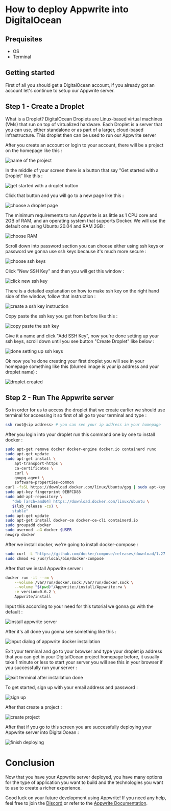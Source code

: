 # How to deploy Appwrite into DigitalOcean

## Prequisites

- OS 
- Terminal 

## Getting started

First of all you should get a DigitalOcean account, if you already got an account let's continue to setup our Appwrite server.

## Step 1 - Create a Droplet

What is a Droplet? DigitalOcean Droplets are Linux-based virtual machines (VMs) that run on top of virtualized hardware. Each Droplet is a server that you can use, either standalone or as part of a larger, cloud-based infrastructure.  This droplet then can be used to run our Appwrite server

After you create an account or login to your account, there will be a project on the homepage like this :

![name of the project](digitalocean-tutorial/1_project.png)

In the middle of your screen there is a button that say "Get started with a Droplet" like this :

![get started with a droplet button](digitalocean-tutorial/2_droplet.png)

Click that button and you will go to a new page like this :

![choose a droplet page](digitalocean-tutorial/3_choose.png)

The minimum requirements to run Appwrite is as little as 1 CPU core and 2GB of RAM, and an operating system that supports Docker. We will use the default one using Ubuntu 20.04 and RAM 2GB :

 ![choose RAM](digitalocean-tutorial/4_ram.png)
 
Scroll down into password section you can choose either using ssh keys or password we gonna use ssh keys because it's much more secure :

![choose ssh keys](digitalocean-tutorial/5_ssh.png)

Click "New SSH Key" and then you will get this window :

![click new ssh key](digitalocean-tutorial/6_keys.png)

There is a detailed explanation on how to make ssh key on the right hand side of the window, follow that instruction :

![create a ssh key instruction](digitalocean-tutorial/7_instruction.png)

Copy paste the ssh key you get from before like this :

![copy paste the ssh key](digitalocean-tutorial/8_copy.png)

Give it a name and click "Add SSH Key", now you're done setting up your ssh keys, scroll down until you see button "Create Droplet" like below :

![done setting up ssh keys](digitalocean-tutorial/9_done.png)

Ok now you're done creating your first droplet you will see in your homepage something like this (blurred image is your ip address and your droplet name) :

![droplet created](digitalocean-tutorial/10_complete.png)

## Step 2 - Run The Appwrite server

So in order for us to access the droplet that we create earlier we should use terminal for accessing it so first of all go to your terminal and type :

```bash
ssh root@<ip address> # you can see your ip address in your homepage
```

After you login into your droplet run this command one by one to install docker :

```bash
sudo apt-get remove docker docker-engine docker.io containerd runc
sudo apt-get update
sudo apt-get install \
    apt-transport-https \
    ca-certificates \
    curl \
    gnupg-agent \
    software-properties-common
curl -fsSL https://download.docker.com/linux/Ubuntu/gpg | sudo apt-key add -
sudo apt-key fingerprint 0EBFCD88
sudo add-apt-repository \
   "deb [arch=amd64] https://download.docker.com/linux/ubuntu \
   $(lsb_release -cs) \
   stable"
sudo apt-get update
sudo apt-get install docker-ce docker-ce-cli containerd.io
sudo groupadd docker
sudo usermod -aG docker $USER
newgrp docker 
```

After we install docker, we're going to install docker-compose :

```bash
sudo curl -L "https://github.com/docker/compose/releases/download/1.27.4/docker-compose-$(uname -s)-$(uname -m)" -o /usr/local/bin/docker-compose
sudo chmod +x /usr/local/bin/docker-compose
```

After that we install Appwrite server :

```bash
docker run -it --rm \
    --volume /var/run/docker.sock:/var/run/docker.sock \
    --volume "$(pwd)"/Appwrite:/install/Appwrite:rw \
    -e version=0.6.2 \
    Appwrite/install
```

Input this according to your need for this tutorial we gonna go with the default :

![install appwrite server](digitalocean-tutorial/11_install.png)

After it's all done you gonna see something like this :

![input dialog of appwrite docker installation](digitalocean-tutorial/12_input.png)

Exit your terminal and go to your browser and type your droplet ip address that you can get in your DigitalOcean project homepage before, it usually take 1 minute or less to start your server you will see this in your browser if you successfully run your server :

![exit terminal after installation done](digitalocean-tutorial/13_exit.png)

To get started, sign up with your email address and password :

![sign up](digitalocean-tutorial/14_signup.png)

After that create a project :

![create project](digitalocean-tutorial/15_create.png)

After that if you go to this screen you are successfully deploying your Appwrite server into DigitalOcean :

![finish deploying](digitalocean-tutorial/16_finish.png)

# Conclusion

Now that you have your Appwrite server deployed, you have many options for the type of application you want to build and the technologies you want to use to create a richer experience.

Good luck on your future development using Appwrite! If you need any help, feel free to join the [Discord](https://Appwrite.io/discord) or refer to the [Appwrite Documentation](https://Appwrite.io/docs). 

